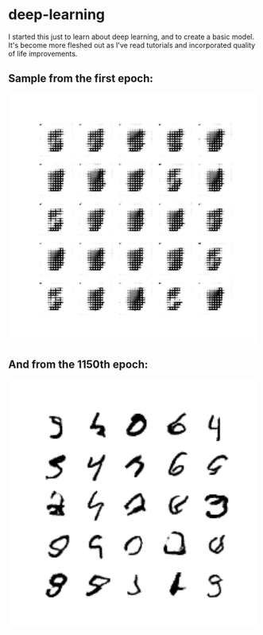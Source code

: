 # deep-learning

I started this just to learn about deep learning, and to create a basic model. It's become more fleshed out as I've read tutorials and incorporated quality of life improvements.

## Sample from the first epoch:
![Epoch 0](results/epoch0.png)

## And from the 1150th epoch:
![Epoch 1150](results/epoch1150.png)
